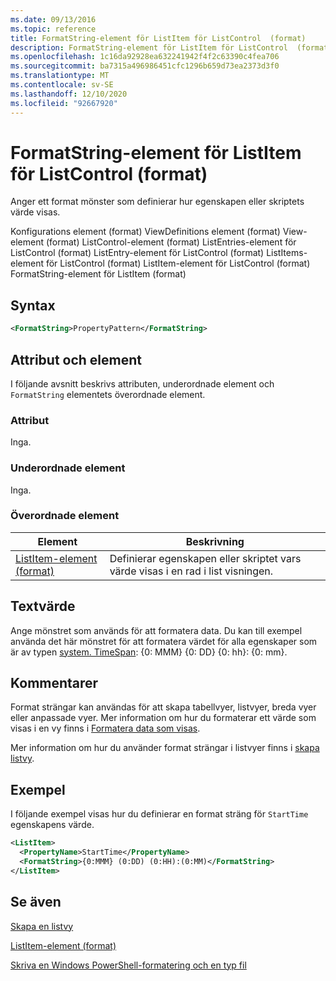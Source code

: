 ```yaml
---
ms.date: 09/13/2016
ms.topic: reference
title: FormatString-element för ListItem för ListControl  (format)
description: FormatString-element för ListItem för ListControl  (format)
ms.openlocfilehash: 1c16da92928ea632241942f4f2c63390c4fea706
ms.sourcegitcommit: ba7315a496986451cfc1296b659d73ea2373d3f0
ms.translationtype: MT
ms.contentlocale: sv-SE
ms.lasthandoff: 12/10/2020
ms.locfileid: "92667920"
---
```

# <a name="formatstring-element-for-listitem-for-listcontrol--format"></a>FormatString-element för ListItem för ListControl  (format)

Anger ett format mönster som definierar hur egenskapen eller skriptets värde visas.

Konfigurations element (format) ViewDefinitions element (format) View-element (format) ListControl-element (format) ListEntries-element för ListControl (format) ListEntry-element för ListControl (format) ListItems-element för ListControl (format) ListItem-element för ListControl (format) FormatString-element för ListItem (format)

## <a name="syntax"></a>Syntax

```xml
<FormatString>PropertyPattern</FormatString>
```

## <a name="attributes-and-elements"></a>Attribut och element

I följande avsnitt beskrivs attributen, underordnade element och `FormatString` elementets överordnade element.

### <a name="attributes"></a>Attribut

Inga.

### <a name="child-elements"></a>Underordnade element

Inga.

### <a name="parent-elements"></a>Överordnade element

|Element|Beskrivning|
|-------------|-----------------|
|[ListItem-element (format)](./listitem-element-for-listitems-for-listcontrol-format.md)|Definierar egenskapen eller skriptet vars värde visas i en rad i list visningen.|

## <a name="text-value"></a>Textvärde

Ange mönstret som används för att formatera data. Du kan till exempel använda det här mönstret för att formatera värdet för alla egenskaper som är av typen [system. TimeSpan](/dotnet/api/System.TimeSpan): {0: MMM} {0: DD} {0: hh}: {0: mm}.

## <a name="remarks"></a>Kommentarer

Format strängar kan användas för att skapa tabellvyer, listvyer, breda vyer eller anpassade vyer. Mer information om hur du formaterar ett värde som visas i en vy finns i [Formatera data som visas](./formatting-displayed-data.md).

Mer information om hur du använder format strängar i listvyer finns i [skapa listvy](./creating-a-list-view.md).

## <a name="example"></a>Exempel

I följande exempel visas hur du definierar en format sträng för `StartTime` egenskapens värde.

```xml
<ListItem>
  <PropertyName>StartTime</PropertyName>
  <FormatString>{0:MMM} (0:DD) (0:HH):(0:MM)</FormatString>
</ListItem>
```

## <a name="see-also"></a>Se även

[Skapa en listvy](./creating-a-list-view.md)

[ListItem-element (format)](./listitem-element-for-listitems-for-listcontrol-format.md)

[Skriva en Windows PowerShell-formatering och en typ fil](./writing-a-powershell-formatting-file.md)

